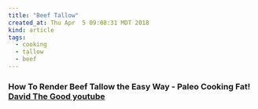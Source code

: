 ```yaml
---
title: "Beef Tallow"
created_at: Thu Apr  5 09:08:31 MDT 2018
kind: article
tags:
  - cooking
  - tallow
  - beef
---
```


<h3>
  How To Render Beef Tallow the Easy Way - Paleo Cooking Fat!
  <a href="https://www.youtube.com/watch?v=RWyYPR738Dc" target="_blank">David The Good youtube</a>
</h3>

<!--
html boilerplate
<a href="" target="_blank"></a>
<a name=""></a>
<img src="" width="400px">
<ul>
  <li></li>
</ul>
<pre>
</pre>
<p style="margin-bottom: 2em;"></p>
<hr style="border: 0; height: 3px; background: #333; background-image: linear-gradient(to right, #ccc, #333, #ccc);">
<pre><code>
</code></pre>
<math xmlns='http://www.w3.org/1998/Math/MathML' display='block'>
</math>
-->
